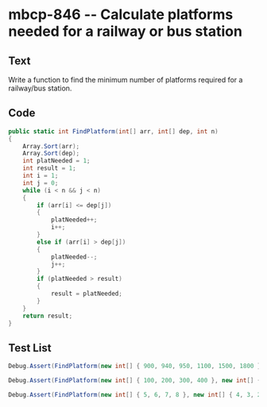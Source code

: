 # mbcp-846 -- Calculate platforms needed for a railway or bus station

## Text

Write a function to find the minimum number of platforms required for a railway/bus station.

## Code

```csharp
public static int FindPlatform(int[] arr, int[] dep, int n) 
{
    Array.Sort(arr);
    Array.Sort(dep);
    int platNeeded = 1;
    int result = 1;
    int i = 1;
    int j = 0;
    while (i < n && j < n) 
    {
        if (arr[i] <= dep[j]) 
        {
            platNeeded++;
            i++;
        }
        else if (arr[i] > dep[j]) 
        {
            platNeeded--;
            j++;
        }
        if (platNeeded > result) 
        {
            result = platNeeded;
        }
    }
    return result;
}
```

## Test List

```csharp
Debug.Assert(FindPlatform(new int[] { 900, 940, 950, 1100, 1500, 1800 }, new int[] { 910, 1200, 1120, 1130, 1900, 2000 }, 6) == 3);
```

```csharp
Debug.Assert(FindPlatform(new int[] { 100, 200, 300, 400 }, new int[] { 700, 800, 900, 1000 }, 4) == 4);
```

```csharp
Debug.Assert(FindPlatform(new int[] { 5, 6, 7, 8 }, new int[] { 4, 3, 2, 1 }, 4) == 1);
```
